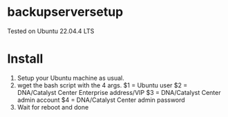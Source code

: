 # backupserversetup
Tested on Ubuntu 22.04.4 LTS

# Install
1. Setup your Ubuntu machine as usual.
2. wget the bash script with the 4 args.
   $1 = Ubuntu user
   $2 = DNA/Catalyst Center Enterprise address/VIP
   $3 = DNA/Catalyst Center admin account
   $4 = DNA/Catalyst Center admin password
3. Wait for reboot and done
